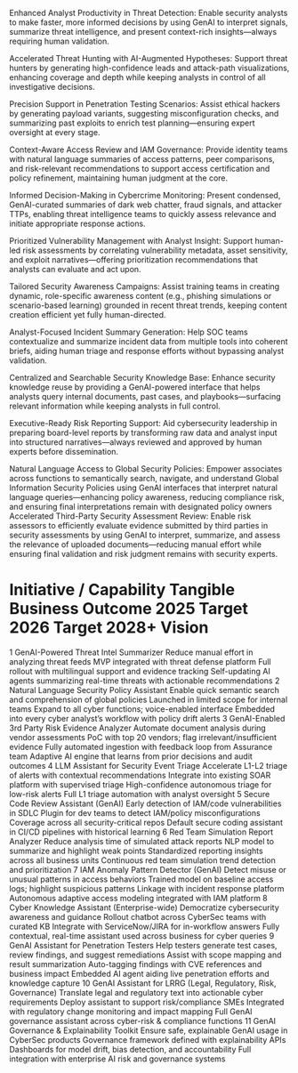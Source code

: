 Enhanced Analyst Productivity in Threat Detection:
Enable security analysts to make faster, more informed decisions by using GenAI to interpret signals, summarize threat intelligence, and present context-rich insights—always requiring human validation.

Accelerated Threat Hunting with AI-Augmented Hypotheses:
Support threat hunters by generating high-confidence leads and attack-path visualizations, enhancing coverage and depth while keeping analysts in control of all investigative decisions.

Precision Support in Penetration Testing Scenarios:
Assist ethical hackers by generating payload variants, suggesting misconfiguration checks, and summarizing past exploits to enrich test planning—ensuring expert oversight at every stage.

Context-Aware Access Review and IAM Governance:
Provide identity teams with natural language summaries of access patterns, peer comparisons, and risk-relevant recommendations to support access certification and policy refinement, maintaining human judgment at the core.

Informed Decision-Making in Cybercrime Monitoring:
Present condensed, GenAI-curated summaries of dark web chatter, fraud signals, and attacker TTPs, enabling threat intelligence teams to quickly assess relevance and initiate appropriate response actions.

Prioritized Vulnerability Management with Analyst Insight:
Support human-led risk assessments by correlating vulnerability metadata, asset sensitivity, and exploit narratives—offering prioritization recommendations that analysts can evaluate and act upon.

Tailored Security Awareness Campaigns:
Assist training teams in creating dynamic, role-specific awareness content (e.g., phishing simulations or scenario-based learning) grounded in recent threat trends, keeping content creation efficient yet fully human-directed.

Analyst-Focused Incident Summary Generation:
Help SOC teams contextualize and summarize incident data from multiple tools into coherent briefs, aiding human triage and response efforts without bypassing analyst validation.

Centralized and Searchable Security Knowledge Base:
Enhance security knowledge reuse by providing a GenAI-powered interface that helps analysts query internal documents, past cases, and playbooks—surfacing relevant information while keeping analysts in full control.

Executive-Ready Risk Reporting Support:
Aid cybersecurity leadership in preparing board-level reports by transforming raw data and analyst input into structured narratives—always reviewed and approved by human experts before dissemination.

Natural Language Access to Global Security Policies:
Empower associates across functions to semantically search, navigate, and understand Global Information Security Policies using GenAI interfaces that interpret natural language queries—enhancing policy awareness, reducing compliance risk, and ensuring final interpretations remain with designated policy owners
Accelerated Third-Party Security Assessment Review:
Enable risk assessors to efficiently evaluate evidence submitted by third parties in security assessments by using GenAI to interpret, summarize, and assess the relevance of uploaded documents—reducing manual effort while ensuring final validation and risk judgment remains with security experts.

#	Initiative / Capability	Tangible Business Outcome	2025 Target	2026 Target	2028+ Vision
1	GenAI-Powered Threat Intel Summarizer	Reduce manual effort in analyzing threat feeds	MVP integrated with threat defense platform	Full rollout with multilingual support and evidence tracking	Self-updating AI agents summarizing real-time threats with actionable recommendations
2	Natural Language Security Policy Assistant	Enable quick semantic search and comprehension of global policies	Launched in limited scope for internal teams	Expand to all cyber functions; voice-enabled interface	Embedded into every cyber analyst’s workflow with policy drift alerts
3	GenAI-Enabled 3rd Party Risk Evidence Analyzer	Automate document analysis during vendor assessments	PoC with top 20 vendors; flag irrelevant/insufficient evidence	Fully automated ingestion with feedback loop from Assurance team	Adaptive AI engine that learns from prior decisions and audit outcomes
4	LLM Assistant for Security Event Triage	Accelerate L1-L2 triage of alerts with contextual recommendations	Integrate into existing SOAR platform with supervised triage	High-confidence autonomous triage for low-risk alerts	Full L1 triage automation with analyst oversight
5	Secure Code Review Assistant (GenAI)	Early detection of IAM/code vulnerabilities in SDLC	Plugin for dev teams to detect IAM/policy misconfigurations	Coverage across all security-critical repos	Default secure coding assistant in CI/CD pipelines with historical learning
6	Red Team Simulation Report Analyzer	Reduce analysis time of simulated attack reports	NLP model to summarize and highlight weak points	Standardized reporting insights across all business units	Continuous red team simulation trend detection and prioritization
7	IAM Anomaly Pattern Detector (GenAI)	Detect misuse or unusual patterns in access behaviors	Trained model on baseline access logs; highlight suspicious patterns	Linkage with incident response platform	Autonomous adaptive access modeling integrated with IAM platform
8	Cyber Knowledge Assistant (Enterprise-wide)	Democratize cybersecurity awareness and guidance	Rollout chatbot across CyberSec teams with curated KB	Integrate with ServiceNow/JIRA for in-workflow answers	Fully contextual, real-time assistant used across business for cyber queries
9	GenAI Assistant for Penetration Testers	Help testers generate test cases, review findings, and suggest remediations	Assist with scope mapping and result summarization	Auto-tagging findings with CVE references and business impact	Embedded AI agent aiding live penetration efforts and knowledge capture
10	GenAI Assistant for LRRG (Legal, Regulatory, Risk, Governance)	Translate legal and regulatory text into actionable cyber requirements	Deploy assistant to support risk/compliance SMEs	Integrated with regulatory change monitoring and impact mapping	Full GenAI governance assistant across cyber-risk & compliance functions
11	GenAI Governance & Explainability Toolkit	Ensure safe, explainable GenAI usage in CyberSec products	Governance framework defined with explainability APIs	Dashboards for model drift, bias detection, and accountability	Full integration with enterprise AI risk and governance systems

